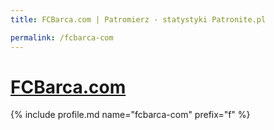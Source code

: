 ```yaml
---
title: FCBarca.com | Patromierz - statystyki Patronite.pl

permalink: /fcbarca-com
---
```


# [FCBarca.com](https://patronite.pl/fcbarca-com)

{% include profile.md name="fcbarca-com" prefix="f" %}

